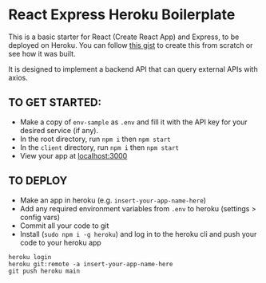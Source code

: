 # React Express Heroku Boilerplate

This is a basic starter for React (Create React App) and Express, to be deployed on Heroku. You can follow [this gist](https://gist.github.com/heaversm/1db85cf40bfb6e6157d7fe442e24aa4d) to create this from scratch or see how it was built.

It is designed to implement a backend API that can query external APIs with axios. 

## TO GET STARTED:


* Make a copy of `env-sample` as `.env` and fill it with the API key for your desired service (if any). 
* In the root directory, run `npm i` then `npm start`
* In the `client` directory, run `npm i` then `npm start`
* View your app at [localhost:3000](https://localhost:3000)

## TO DEPLOY

* Make an app in heroku (e.g. `insert-your-app-name-here`)
* Add any required environment variables from `.env` to heroku (settings > config vars)
* Commit all your code to git
* Install (`sudo npm i -g heroku`) and log in to the heroku cli and push your code to your heroku app

```
heroku login
heroku git:remote -a insert-your-app-name-here
git push heroku main
```

